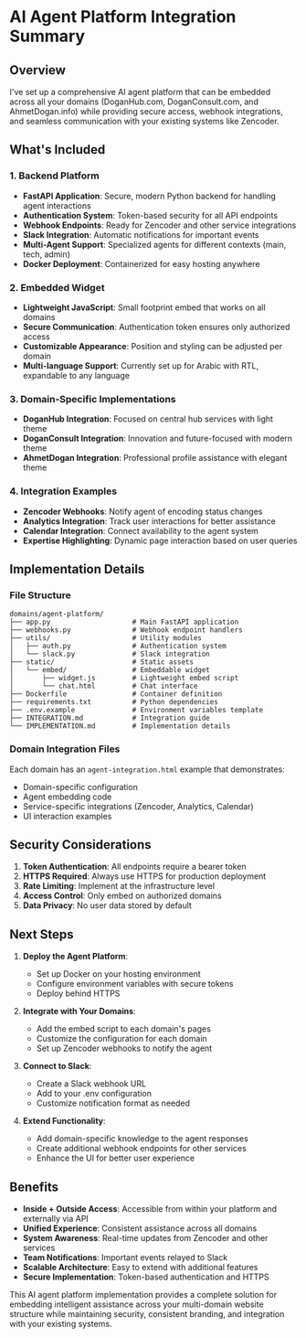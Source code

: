 # AI Agent Platform Integration Summary

## Overview

I've set up a comprehensive AI agent platform that can be embedded across all your domains (DoganHub.com, DoganConsult.com, and AhmetDogan.info) while providing secure access, webhook integrations, and seamless communication with your existing systems like Zencoder.

## What's Included

### 1. Backend Platform
- **FastAPI Application**: Secure, modern Python backend for handling agent interactions
- **Authentication System**: Token-based security for all API endpoints
- **Webhook Endpoints**: Ready for Zencoder and other service integrations
- **Slack Integration**: Automatic notifications for important events
- **Multi-Agent Support**: Specialized agents for different contexts (main, tech, admin)
- **Docker Deployment**: Containerized for easy hosting anywhere

### 2. Embedded Widget
- **Lightweight JavaScript**: Small footprint embed that works on all domains
- **Secure Communication**: Authentication token ensures only authorized access
- **Customizable Appearance**: Position and styling can be adjusted per domain
- **Multi-language Support**: Currently set up for Arabic with RTL, expandable to any language

### 3. Domain-Specific Implementations
- **DoganHub Integration**: Focused on central hub services with light theme
- **DoganConsult Integration**: Innovation and future-focused with modern theme
- **AhmetDogan Integration**: Professional profile assistance with elegant theme

### 4. Integration Examples
- **Zencoder Webhooks**: Notify agent of encoding status changes
- **Analytics Integration**: Track user interactions for better assistance
- **Calendar Integration**: Connect availability to the agent system
- **Expertise Highlighting**: Dynamic page interaction based on user queries

## Implementation Details

### File Structure
```
domains/agent-platform/
├── app.py                    # Main FastAPI application
├── webhooks.py               # Webhook endpoint handlers
├── utils/                    # Utility modules
│   ├── auth.py               # Authentication system
│   └── slack.py              # Slack integration
├── static/                   # Static assets
│   └── embed/                # Embeddable widget
│       ├── widget.js         # Lightweight embed script
│       └── chat.html         # Chat interface
├── Dockerfile                # Container definition
├── requirements.txt          # Python dependencies
├── .env.example              # Environment variables template
├── INTEGRATION.md            # Integration guide
└── IMPLEMENTATION.md         # Implementation details
```

### Domain Integration Files
Each domain has an `agent-integration.html` example that demonstrates:
- Domain-specific configuration
- Agent embedding code
- Service-specific integrations (Zencoder, Analytics, Calendar)
- UI interaction examples

## Security Considerations

1. **Token Authentication**: All endpoints require a bearer token
2. **HTTPS Required**: Always use HTTPS for production deployment
3. **Rate Limiting**: Implement at the infrastructure level
4. **Access Control**: Only embed on authorized domains
5. **Data Privacy**: No user data stored by default

## Next Steps

1. **Deploy the Agent Platform**:
   - Set up Docker on your hosting environment
   - Configure environment variables with secure tokens
   - Deploy behind HTTPS

2. **Integrate with Your Domains**:
   - Add the embed script to each domain's pages
   - Customize the configuration for each domain
   - Set up Zencoder webhooks to notify the agent

3. **Connect to Slack**:
   - Create a Slack webhook URL
   - Add to your .env configuration
   - Customize notification format as needed

4. **Extend Functionality**:
   - Add domain-specific knowledge to the agent responses
   - Create additional webhook endpoints for other services
   - Enhance the UI for better user experience

## Benefits

- **Inside + Outside Access**: Accessible from within your platform and externally via API
- **Unified Experience**: Consistent assistance across all domains
- **System Awareness**: Real-time updates from Zencoder and other services
- **Team Notifications**: Important events relayed to Slack
- **Scalable Architecture**: Easy to extend with additional features
- **Secure Implementation**: Token-based authentication and HTTPS

This AI agent platform implementation provides a complete solution for embedding intelligent assistance across your multi-domain website structure while maintaining security, consistent branding, and integration with your existing systems.
